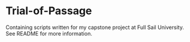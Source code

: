 # Trial-of-Passage
Containing scripts written for my capstone project at Full Sail University. See README for more information.
